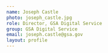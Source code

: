 ```yaml
---
name: Joseph Castle
photo: joseph_castle.jpg
role: Director, GSA Digital Service
group: GSA Digital Service
email: joseph.castle@gsa.gov
layout: profile
---
```

